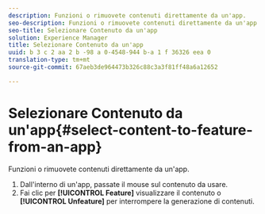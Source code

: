 ```yaml
---
description: Funzioni o rimuovete contenuti direttamente da un'app.
seo-description: Funzioni o rimuovete contenuti direttamente da un'app.
seo-title: Selezionare Contenuto da un'app
solution: Experience Manager
title: Selezionare Contenuto da un'app
uuid: b 3 c 2 aa 2 b -98 a 0-4548-944 b-a 1 f 36326 eea 0
translation-type: tm+mt
source-git-commit: 67aeb3de964473b326c88c3a3f81ff48a6a12652

---
```



# Selezionare Contenuto da un&#39;app{#select-content-to-feature-from-an-app}

Funzioni o rimuovete contenuti direttamente da un&#39;app.

1. Dall&#39;interno di un&#39;app, passate il mouse sul contenuto da usare.
1. Fai clic per **[!UICONTROL Feature]** visualizzare il contenuto o **[!UICONTROL Unfeature]** per interrompere la generazione di contenuti.
